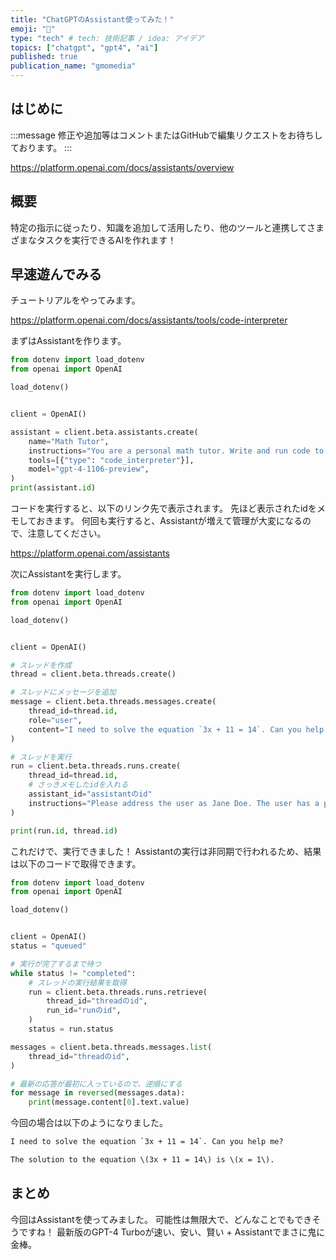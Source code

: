 ```yaml
---
title: "ChatGPTのAssistant使ってみた！"
emoji: "🐡"
type: "tech" # tech: 技術記事 / idea: アイデア
topics: ["chatgpt", "gpt4", "ai"]
published: true
publication_name: "gmomedia"
---
```


## はじめに

:::message
修正や追加等はコメントまたはGitHubで編集リクエストをお待ちしております。
:::

https://platform.openai.com/docs/assistants/overview

## 概要

特定の指示に従ったり、知識を追加して活用したり、他のツールと連携してさまざまなタスクを実行できるAIを作れます！

## 早速遊んでみる

チュートリアルをやってみます。

https://platform.openai.com/docs/assistants/tools/code-interpreter

まずはAssistantを作ります。

```py:assistantCreate.py
from dotenv import load_dotenv
from openai import OpenAI

load_dotenv()


client = OpenAI()

assistant = client.beta.assistants.create(
    name="Math Tutor",
    instructions="You are a personal math tutor. Write and run code to answer math questions.",
    tools=[{"type": "code_interpreter"}],
    model="gpt-4-1106-preview",
)
print(assistant.id)
```

コードを実行すると、以下のリンク先で表示されます。
先ほど表示されたidをメモしておきます。
何回も実行すると、Assistantが増えて管理が大変になるので、注意してください。

https://platform.openai.com/assistants

次にAssistantを実行します。

```py:assistantRun.py
from dotenv import load_dotenv
from openai import OpenAI

load_dotenv()


client = OpenAI()

# スレッドを作成
thread = client.beta.threads.create()

# スレッドにメッセージを追加
message = client.beta.threads.messages.create(
    thread_id=thread.id,
    role="user",
    content="I need to solve the equation `3x + 11 = 14`. Can you help me?",
)

# スレッドを実行
run = client.beta.threads.runs.create(
    thread_id=thread.id,
    # さっきメモしたidを入れる
    assistant_id="assistantのid"
    instructions="Please address the user as Jane Doe. The user has a premium account.",
)

print(run.id, thread.id)
```

これだけで、実行できました！
Assistantの実行は非同期で行われるため、結果は以下のコードで取得できます。

```py:assistantResult.py
from dotenv import load_dotenv
from openai import OpenAI

load_dotenv()


client = OpenAI()
status = "queued"

# 実行が完了するまで待つ
while status != "completed":
    # スレッドの実行結果を取得
    run = client.beta.threads.runs.retrieve(
        thread_id="threadのid",
        run_id="runのid",
    )
    status = run.status

messages = client.beta.threads.messages.list(
    thread_id="threadのid",
)

# 最新の応答が最初に入っているので、逆順にする
for message in reversed(messages.data):
    print(message.content[0].text.value)

```

今回の場合は以下のようになりました。

```txt
I need to solve the equation `3x + 11 = 14`. Can you help me?

The solution to the equation \(3x + 11 = 14\) is \(x = 1\).
```

## まとめ

今回はAssistantを使ってみました。
可能性は無限大で、どんなことでもできそうですね！
最新版のGPT-4 Turboが速い、安い、賢い + Assistantでまさに鬼に金棒。
